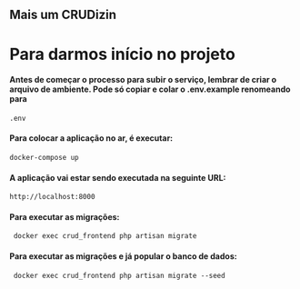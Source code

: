 ## Mais um CRUDizin

# Para darmos início no projeto

#### Antes de começar o processo para subir o serviço, lembrar de criar o arquivo de ambiente. Pode só copiar e colar o .env.example renomeando para
    .env

#### Para colocar a aplicação no ar, é executar:
    docker-compose up

#### A aplicação vai estar sendo executada na seguinte URL:
    http://localhost:8000

#### Para executar as migrações:
     docker exec crud_frontend php artisan migrate

#### Para executar as migrações e já popular o banco de dados:
     docker exec crud_frontend php artisan migrate --seed
